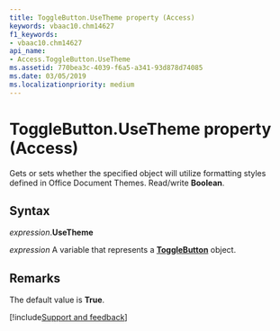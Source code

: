 ```yaml
---
title: ToggleButton.UseTheme property (Access)
keywords: vbaac10.chm14627
f1_keywords:
- vbaac10.chm14627
api_name:
- Access.ToggleButton.UseTheme
ms.assetid: 770bea3c-4039-f6a5-a341-93d878d74085
ms.date: 03/05/2019
ms.localizationpriority: medium
---
```



# ToggleButton.UseTheme property (Access)

Gets or sets whether the specified object will utilize formatting styles defined in Office Document Themes. Read/write **Boolean**.


## Syntax

_expression_.**UseTheme**

_expression_ A variable that represents a **[ToggleButton](Access.ToggleButton.md)** object.


## Remarks

The default value is **True**.




[!include[Support and feedback](~/includes/feedback-boilerplate.md)]